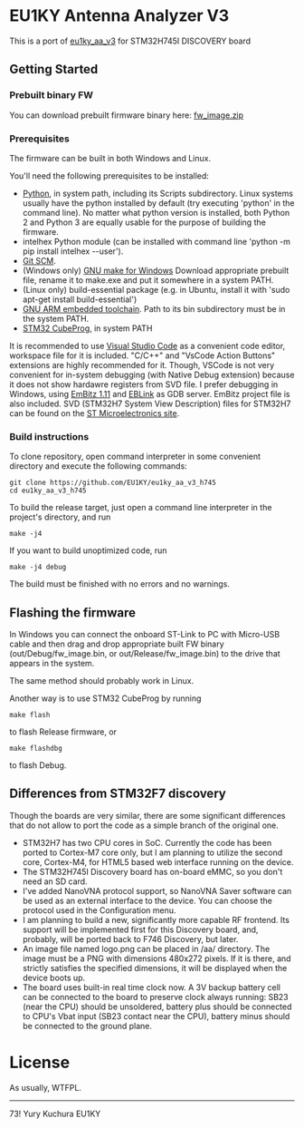 # EU1KY Antenna Analyzer V3

This is a port of [eu1ky_aa_v3](https://github.com/EU1KY/eu1ky_aa_v3) for STM32H745I DISCOVERY board

## Getting Started

### Prebuilt binary FW

You can download prebuilt firmware binary here: [fw_image.zip](https://github.com/EU1KY/eu1ky_aa_v3_h745/files/4776154/fw_image.zip)

### Prerequisites

The firmware can be built in both Windows and Linux.

You'll need the following prerequisites to be installed:

* [Python](https://python.org), in system path, including its Scripts subdirectory. Linux systems
  usually have the python installed by default (try executing 'python' in the command line).
  No matter what python version is installed, both Python 2 and Python 3 are equally usable for
  the purpose of building the firmware.
* intelhex Python module (can be installed with command line 'python -m pip install intelhex --user').
* [Git SCM](https://git-scm.com/).
* (Windows only) [GNU make for Windows](https://github.com/mbuilov/gnumake-windows) Download appropriate prebuilt file, rename it to make.exe and put it somewhere in a system PATH.
* (Linux only) build-essential package (e.g. in Ubuntu, install it with 'sudo apt-get install build-essential')
* [GNU ARM embedded toolchain](https://developer.arm.com/tools-and-software/open-source-software/developer-tools/gnu-toolchain/gnu-rm/downloads). Path to its bin subdirectory must be in the system PATH.
* [STM32 CubeProg](https://www.st.com/en/development-tools/stm32cubeprog.html), in system PATH

It is recommended to use [Visual Studio Code](https://code.visualstudio.com/download) as a convenient code editor, workspace file for it is included.
"C/C++" and "VsCode Action Buttons" extensions are highly recommended for it.
Though, VSCode is not very convenient for in-system debugging (with Native Debug extension)
because it does not show hardawre registers from SVD file. I prefer debugging in Windows,
using [EmBitz 1.11](https://www.embitz.org/) and [EBLink](https://github.com/EmBitz/EBlink) as GDB server.
EmBitz project file is also included.
SVD (STM32H7 System View Description) files for STM32H7 can be found on the [ST Microelectronics site](https://www.st.com/content/st_com/en/products/microcontrollers-microprocessors/stm32-32-bit-arm-cortex-mcus/stm32-high-performance-mcus/stm32h7-series/stm32h745-755/stm32h745xi.html#resource).

### Build instructions

To clone repository, open command interpreter in some convenient directory and execute the following commands:

```
git clone https://github.com/EU1KY/eu1ky_aa_v3_h745
cd eu1ky_aa_v3_h745
```

To build the release target, just open a command line interpreter in the project's directory, and run

```
make -j4
```

If you want to build unoptimized code, run

```
make -j4 debug
```

The build must be finished with no errors and no warnings.

## Flashing the firmware

In Windows you can connect the onboard ST-Link to PC with Micro-USB cable and then drag and drop
appropriate built FW binary (out/Debug/fw_image.bin, or out/Release/fw_image.bin) to the drive that appears in the system.

The same method should probably work in Linux.

Another way is to use STM32 CubeProg by running

```
make flash
```

to flash Release firmware, or

```
make flashdbg
```

to flash Debug.

## Differences from STM32F7 discovery

Though the boards are very similar, there are some significant differences that do not allow to port the code as a simple branch of the original one.

* STM32H7 has two CPU cores in SoC. Currently the code has been ported to Cortex-M7 core only, but I am planning to utilize the second core, Cortex-M4,
for HTML5 based web interface running on the device.
* The STM32H745I Discovery board has on-board eMMC, so you don't need an SD card.
* I've added NanoVNA protocol support, so NanoVNA Saver software can be used as an external interface to the device. You can choose the protocol used
in the Configuration menu.
* I am planning to build a new, significantly more capable RF frontend. Its support will be implemented first for this Discovery board, and, probably,
will be ported back to F746 Discovery, but later.
* An image file named logo.png can be placed in /aa/ directory. The image must be a PNG with dimensions 480x272 pixels. If it is there, and strictly
satisfies the specified dimensions, it will be displayed when the device boots up.
* The board uses built-in real time clock now. A 3V backup battery cell can be connected to the board to preserve clock always running: SB23 (near the CPU)
should be unsoldered, battery plus should be connected to CPU's Vbat input (SB23 contact near the CPU), battery minus should be connected to the ground
plane.

# License

As usually, WTFPL.

---------------
73! Yury Kuchura EU1KY
